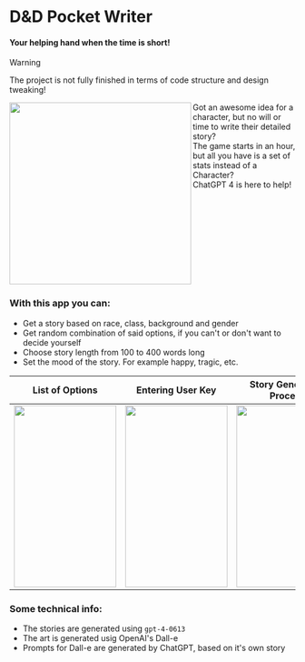 # D&D Pocket Writer

#### Your helping hand when the time is short!

> [!WARNING]
> The project is not fully finished in terms of code structure and design tweaking!

<img src="https://github.com/mobtophop/dnd_pocket_writer/assets/145994644/042f2684-d76d-451e-975a-84149b1b44d8" height="320" align="left" >
Got an awesome idea for a character, but no will or time to write their detailed story?<br>The game starts in an hour, but all you have is a set of stats instead of a Character?<br>ChatGPT 4 is here to help! 

<br clear="left"/>

### With this app you can:
 - Get a story based on race, class, background and gender
 - Get random combination of said options, if you can't or don't want to decide yourself
 - Choose story length from 100 to 400 words long
 - Set the mood of the story. For example happy, tragic, etc.

| List of Options | Entering User Key | Story Generation Process |
| --- | --- | --- |
| <img src="https://github.com/mobtophop/dnd_pocket_writer/assets/145994644/fdedb454-aefe-4593-bed1-59851d79677b" height="320" width="180"> | <img src="https://github.com/mobtophop/dnd_pocket_writer/assets/145994644/c2bea237-a4ea-4010-be4d-b8c41625c857" height="320" width="180"> | <img src="https://github.com/mobtophop/dnd_pocket_writer/assets/145994644/888c9eaf-3985-4592-91bd-67b423e6592b" height="320" width="180"> |

### Some technical info:
 - The stories are generated using `gpt-4-0613`
 - The art is generated usig OpenAI's Dall-e
 - Prompts for Dall-e are generated by ChatGPT, based on it's own story
